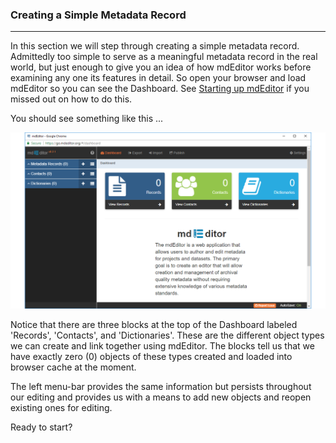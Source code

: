 ### Creating a Simple Metadata Record
---
In this section we will step through creating a simple metadata record.  Admittedly too simple to serve as a meaningful metadata record in the real world, but just enough to give you an idea of how mdEditor works before examining any one its features in detail.  So open your browser and load mdEditor so you can see the Dashboard.  See [Starting up mdEditor](starting-up-mdeditor.md) if you missed out on how to do this.  

You should see something like this ...

![](/assets/get-started/dashboard-empty.png)

Notice that there are three blocks at the top of the Dashboard labeled 'Records', 'Contacts', and 'Dictionaries'.  These are the different object types we can create and link together using mdEditor.  The blocks tell us that we have exactly zero (0) objects of these types created and loaded into browser cache at the moment.  

The left menu-bar provides the same information but persists throughout our editing and provides us with a means to add new objects and reopen existing ones for editing.  

Ready to start? 